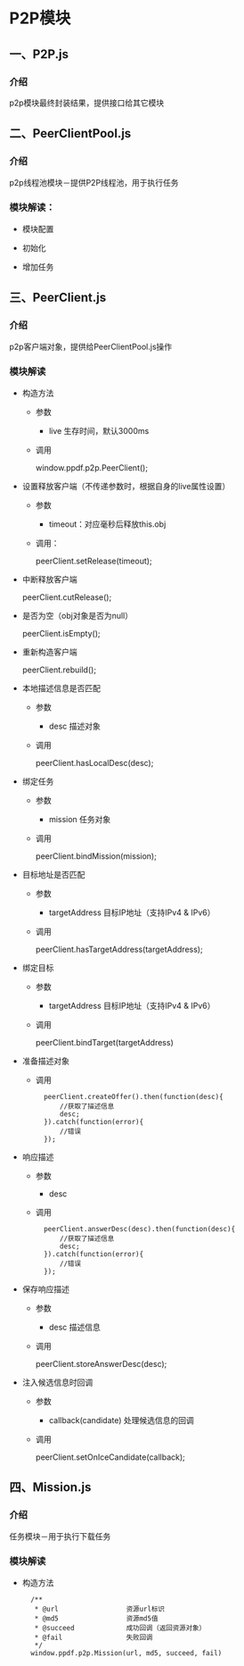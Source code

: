 # P2P模块

## 一、P2P.js
### 介绍
p2p模块最终封装结果，提供接口给其它模块

## 二、PeerClientPool.js
### 介绍
p2p线程池模块－提供P2P线程池，用于执行任务

### 模块解读：
* 模块配置

* 初始化

* 增加任务

## 三、PeerClient.js
### 介绍
p2p客户端对象，提供给PeerClientPool.js操作

### 模块解读
* 构造方法
    * 参数
        * live 生存时间，默认3000ms
    * 调用

        window.ppdf.p2p.PeerClient();

* 设置释放客户端（不传递参数时，根据自身的live属性设置）
    * 参数
        * timeout：对应毫秒后释放this.obj
    * 调用：

        peerClient.setRelease(timeout);

* 中断释放客户端

    peerClient.cutRelease();

* 是否为空（obj对象是否为null）

    peerClient.isEmpty();

* 重新构造客户端

    peerClient.rebuild();

* 本地描述信息是否匹配
    * 参数
        * desc 描述对象
    * 调用

        peerClient.hasLocalDesc(desc);

* 绑定任务
    * 参数
        * mission 任务对象
    * 调用

        peerClient.bindMission(mission);

* 目标地址是否匹配
    * 参数
        * targetAddress 目标IP地址（支持IPv4 & IPv6）
    * 调用

        peerClient.hasTargetAddress(targetAddress);

* 绑定目标
    * 参数
        * targetAddress 目标IP地址（支持IPv4 & IPv6）
    * 调用

        peerClient.bindTarget(targetAddress)

* 准备描述对象
    * 调用

            peerClient.createOffer().then(function(desc){
                //获取了描述信息
                desc;
            }).catch(function(error){
                //错误
            });

* 响应描述
    * 参数
        * desc
    * 调用

            peerClient.answerDesc(desc).then(function(desc){
                //获取了描述信息
                desc;
            }).catch(function(error){
                //错误
            });

* 保存响应描述
    * 参数
        * desc 描述信息
    * 调用

        peerClient.storeAnswerDesc(desc);

* 注入候选信息时回调
    * 参数
        * callback(candidate)       处理候选信息的回调
    * 调用

        peerClient.setOnIceCandidate(callback);

## 四、Mission.js
### 介绍
任务模块－用于执行下载任务

### 模块解读
* 构造方法

        /**
         * @url                 资源url标识
         * @md5                 资源md5值
         * @succeed             成功回调（返回资源对象）
         * @fail                失败回调
         */
        window.ppdf.p2p.Mission(url, md5, succeed, fail)